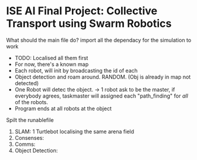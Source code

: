 # ISE AI Final Project: Collective Transport using Swarm Robotics


What should the main file do?
import all the dependacy for the simulation to work
- TODO: Localised all them first 
- For now, there's a known map
- Each robot, will init by broadcasting the id of each
- Object detection and roam around. RANDOM. (Obj is already in map not detected)
- One Robot will detec the object. -> 1 robot ask to be the master, if everybody agrees, taskmaster will assigned each "path_finding" for *all* of the robots.
- Program ends at all robots at the object


Spilt the runablefile
1. SLAM: 1 Turtlebot localising the same arena field
1. Consenses: 
1. Comms:
1. Object Detection: